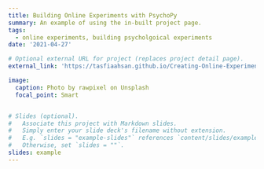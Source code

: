 ```yaml
---
title: Building Online Experiments with PsychoPy
summary: An example of using the in-built project page.
tags:
  - online experiments, building psycholgoical experiments
date: '2021-04-27'

# Optional external URL for project (replaces project detail page).
external_link: 'https://tasfiaahsan.github.io/Creating-Online-Experiments-with-PsychoPy/'

image:
  caption: Photo by rawpixel on Unsplash
  focal_point: Smart


# Slides (optional).
#   Associate this project with Markdown slides.
#   Simply enter your slide deck's filename without extension.
#   E.g. `slides = "example-slides"` references `content/slides/example-slides.md`.
#   Otherwise, set `slides = ""`.
slides: example
---
```


